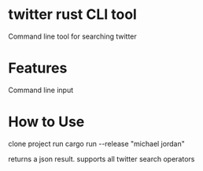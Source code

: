 # twitter rust CLI tool

Command line tool for searching twitter

# Features
Command line input

# How to Use
clone project
run cargo run --release "michael jordan"

returns a json result.  supports all twitter search operators

```

